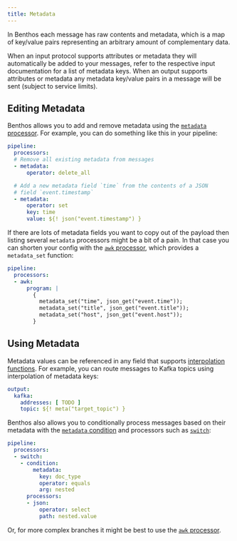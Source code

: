 ```yaml
---
title: Metadata
---
```


In Benthos each message has raw contents and metadata, which is a map of key/value pairs representing an arbitrary amount of complementary data.

When an input protocol supports attributes or metadata they will automatically be added to your messages, refer to the respective input documentation for a list of metadata keys. When an output supports attributes or metadata any metadata key/value pairs in a message will be sent (subject to service limits).

## Editing Metadata

Benthos allows you to add and remove metadata using the [`metadata` processor][proc-meta]. For example, you can do something like this in your pipeline:

```yaml
pipeline:
  processors:
  # Remove all existing metadata from messages
  - metadata:
      operator: delete_all

  # Add a new metadata field `time` from the contents of a JSON
  # field `event.timestamp`
  - metadata:
      operator: set
      key: time
      value: ${! json("event.timestamp") }
```

If there are lots of metadata fields you want to copy out of the payload then listing several `metadata` processors might be a bit of a pain. In that case you can shorten your config with the [`awk` processor][proc-awk], which provides a `metadata_set` function:

```yaml
pipeline:
  processors:
  - awk:
      program: |
        {
          metadata_set("time", json_get("event.time"));
          metadata_set("title", json_get("event.title"));
          metadata_set("host", json_get("event.host"));
        }
```

## Using Metadata

Metadata values can be referenced in any field that supports [interpolation functions][interpolation]. For example, you can route messages to Kafka topics using interpolation of metadata keys:

```yaml
output:
  kafka:
    addresses: [ TODO ]
    topic: ${! meta("target_topic") }
```

Benthos also allows you to conditionally process messages based on their metadata with the [`metadata` condition][cond-meta] and processors such as [`switch`][proc-switch]:

```yaml
pipeline:
  processors:
  - switch:
    - condition:
        metadata:
          key: doc_type
          operator: equals
          arg: nested
      processors:
      - json:
          operator: select
          path: nested.value
```

Or, for more complex branches it might be best to use the [`awk` processor][proc-awk].

[proc-meta]: /docs/components/processors/metadata
[proc-switch]: /docs/components/processors/switch
[cond-meta]: /docs/components/conditions/metadata
[proc-awk]: /docs/components/processors/awk
[interpolation]: /docs/configuration/interpolation